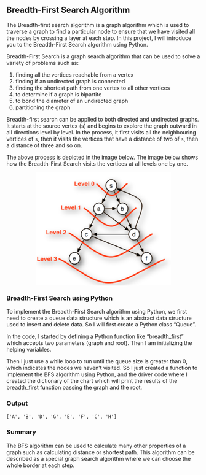 ## Breadth-First Search Algorithm

The Breadth-first search algorithm is a graph algorithm which is used to traverse a graph to find a particular node to ensure that we have visited all the nodes by crossing a layer at each step. In this project, I will introduce you to the Breadth-First Search algorithm using Python.

Breadth-First Search is a graph search algorithm that can be used to solve a variety of problems such as:
 1. finding all the vertices reachable from a vertex
 2. finding if an undirected graph is connected
 3. finding the shortest path from one vertex to all other vertices
 4. to determine if a graph is bipartite
 5. to bond the diameter of an undirected graph
 6. partitioning the graph

Breadth-first search can be applied to both directed and undirected graphs. It starts at the source vertex (s) and begins to explore the graph outward in all directions level by level. In the process, it first visits all the neighbouring vertices of `s`, then it visits the vertices that have a distance of two of `s`, then a distance of three and so on.

The above process is depicted in the image below. The image below shows how the Breadth-First Search visits the vertices at all levels one by one.

<p align="center">
 <img width="70%" src="./algorithm.png" align="center" alt="Process of Breadth-First Search Algorithm" />
</p>

### Breadth-First Search using Python

To implement the Breadth-First Search algorithm using Python, we first need to create a queue data structure which is an abstract data structure used to insert and delete data. So I will first create a Python class “Queue”.

In the code, I started by defining a Python function like “breadth_first” which accepts two parameters (graph and root). Then I am initializing the helping variables.

Then I just use a while loop to run until the queue size is greater than 0, which indicates the nodes we haven’t visited. So I just created a function to implement the BFS algorithm using Python, and the driver code where I created the dictionary of the chart which will print the results of the breadth_first function passing the graph and the root.

### Output

```
['A', 'B', 'D', 'G', 'E', 'F', 'C', 'H']
```

### Summary

The BFS algorithm can be used to calculate many other properties of a graph such as calculating distance or shortest path. This algorithm can be described as a special graph search algorithm where we can choose the whole border at each step.